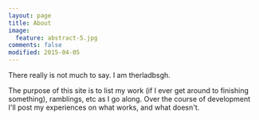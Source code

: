 ```yaml
---
layout: page
title: About
image:
  feature: abstract-5.jpg
comments: false
modified: 2015-04-05
---
```


There really is not much to say. I am therladbsgh.

The purpose of this site is to list my work (if I ever get around to finishing something),
 ramblings, etc as I go along. Over the course of development I'll post my experiences
on what works, and what doesn't.